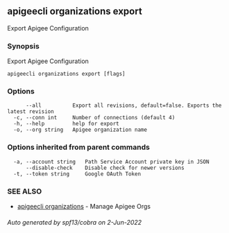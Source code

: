 ## apigeecli organizations export

Export Apigee Configuration

### Synopsis

Export Apigee Configuration

```
apigeecli organizations export [flags]
```

### Options

```
      --all          Export all revisions, default=false. Exports the latest revision
  -c, --conn int     Number of connections (default 4)
  -h, --help         help for export
  -o, --org string   Apigee organization name
```

### Options inherited from parent commands

```
  -a, --account string   Path Service Account private key in JSON
      --disable-check    Disable check for newer versions
  -t, --token string     Google OAuth Token
```

### SEE ALSO

* [apigeecli organizations](apigeecli_organizations.md)	 - Manage Apigee Orgs

###### Auto generated by spf13/cobra on 2-Jun-2022
